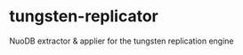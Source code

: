 tungsten-replicator
===================

NuoDB extractor &amp; applier for the tungsten replication engine
